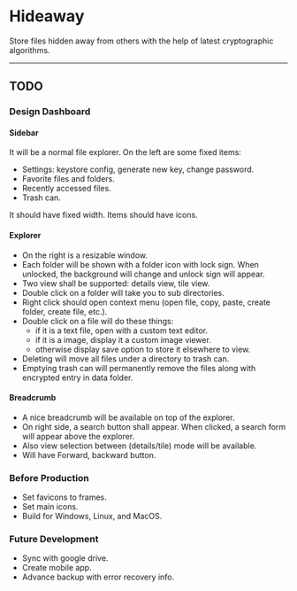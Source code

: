 # Hideaway
Store files hidden away from others with the help of latest cryptographic algorithms.

---

## TODO

### Design Dashboard

#### Sidebar
It will be a normal file explorer. On the left are some fixed items:

- Settings: keystore config, generate new key, change password.
- Favorite files and folders.
- Recently accessed files.
- Trash can.

It should have fixed width. Items should have icons.

#### Explorer
<ul>
<li>On the right is a resizable window.</li>
<li>Each folder will be shown with a folder icon with lock sign. When unlocked, the background will change and unlock sign will appear.</li>
<li>Two view shall be supported: details view, tile view.</li>
<li>Double click on a folder will take you to sub directories.</li>
<li>Right click should open context menu (open file, copy, paste, create folder, create file, etc.).</li>
<li>
  Double click on a file will do these things:
  <ul>
    <li>if it is a text file, open with a custom text editor.</li>
    <li>if it is a image, display it a custom image viewer.</li>
    <li>otherwise display save option to store it elsewhere to view.</li>
  </ul>
</li>
<li>Deleting will move all files under a directory to trash can.</li>
<li>Emptying trash can will permanently remove the files along with encrypted entry in data folder.</li>
</ul>

#### Breadcrumb
- A nice breadcrumb will be available on top of the explorer.
- On right side, a search button shall appear. When clicked, a search form will appear above the explorer.
- Also view selection between (details/tile) mode will be available.
- Will have Forward, backward button.

### Before Production

- Set favicons to frames.
- Set main icons.
- Build for Windows, Linux, and MacOS.

### Future Development

- Sync with google drive.
- Create mobile app.
- Advance backup with error recovery info.
